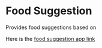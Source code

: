 # Food Suggestion

Provides food suggestions based on

Here is the [food suggestion app link](https://mvganeshkumar-food-suggestion.netlify.app/ "Food suggestion app")

